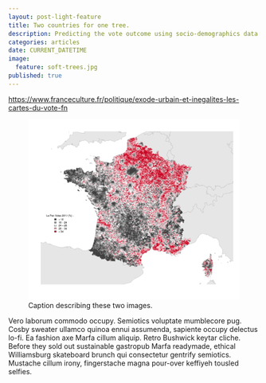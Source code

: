 ```yaml
---
layout: post-light-feature
title: Two countries for one tree.
description: Predicting the vote outcome using socio-demographics data.
categories: articles
date: CURRENT_DATETIME
image:
  feature: soft-trees.jpg
published: true
---
```

https://www.franceculture.fr/politique/exode-urbain-et-inegalites-les-cartes-du-vote-fn


<figure>
	<img src="/images/french_elections/maps/unnamed-chunk-8-1.png">
	<figcaption>Caption describing these two images.</figcaption>
</figure>

Vero laborum commodo occupy. Semiotics voluptate mumblecore pug. Cosby sweater ullamco quinoa ennui assumenda, sapiente occupy delectus lo-fi. Ea fashion axe Marfa cillum aliquip. Retro Bushwick keytar cliche. Before they sold out sustainable gastropub Marfa readymade, ethical Williamsburg skateboard brunch qui consectetur gentrify semiotics. Mustache cillum irony, fingerstache magna pour-over keffiyeh tousled selfies.

